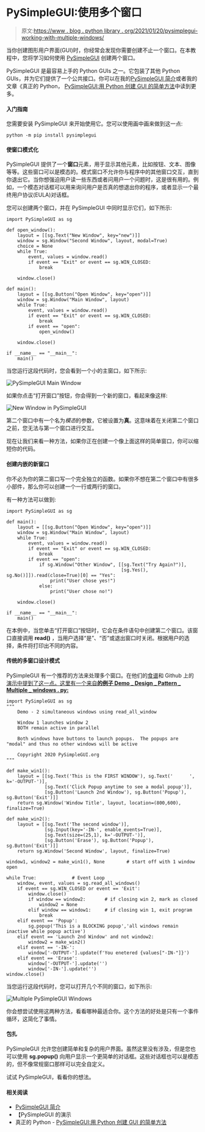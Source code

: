 # PySimpleGUI:使用多个窗口

> 原文:[https://www . blog . python library . org/2021/01/20/pysimplegui-working-with-multiple-windows/](https://www.blog.pythonlibrary.org/2021/01/20/pysimplegui-working-with-multiple-windows/)

当你创建图形用户界面(GUI)时，你经常会发现你需要创建不止一个窗口。在本教程中，您将学习如何使用 [PySimpleGUI](https://pysimplegui.readthedocs.io/en/latest/) 创建两个窗口。

PySimpleGUI 是最容易上手的 Python GUIs 之一。它包装了其他 Python GUIs，并为它们提供了一个公共接口。你可以在我的[PySimpleGUI 简介](https://www.blog.pythonlibrary.org/2019/10/23/a-brief-intro-to-pysimplegui/)或者我的文章《真正的 Python， [PySimpleGUI:用 Python 创建 GUI 的简单方法](https://realpython.com/pysimplegui-python/)中读到更多。

#### 入门指南

您需要安装 PySimpleGUI 来开始使用它。您可以使用画中画来做到这一点:

```
python -m pip install pysimplegui
```

#### 使窗口模式化

PySimpleGUI 提供了一个**窗口**元素，用于显示其他元素，比如按钮、文本、图像等等。这些窗口可以是模态的。模式窗口不允许你与程序中的其他窗口交互，直到你退出它。当你想强迫用户读一些东西或者问用户一个问题时，这是很有用的。例如，一个模态对话框可以用来询问用户是否真的想退出你的程序，或者显示一个最终用户协议(EULA)对话框。

您可以创建两个窗口，并在 PySimpleGUI 中同时显示它们，如下所示:

```
import PySimpleGUI as sg

def open_window():
    layout = [[sg.Text("New Window", key="new")]]
    window = sg.Window("Second Window", layout, modal=True)
    choice = None
    while True:
        event, values = window.read()
        if event == "Exit" or event == sg.WIN_CLOSED:
            break

    window.close()

def main():
    layout = [[sg.Button("Open Window", key="open")]]
    window = sg.Window("Main Window", layout)
    while True:
        event, values = window.read()
        if event == "Exit" or event == sg.WIN_CLOSED:
            break
        if event == "open":
            open_window()

    window.close()

if __name__ == "__main__":
    main()
```

当您运行这段代码时，您会看到一个小的主窗口，如下所示:

![PySimpleGUI Main Window](../Images/27c9abb396bf41c51db64b8fa46f761f.png)

如果你点击“打开窗口”按钮，你会得到一个新的窗口，看起来像这样:

![New Window in PySimpleGUI](../Images/c3e7e748541795bd533b452e8614b22a.png)

第二个窗口中有一个名为*模态*的参数，它被设置为**真**。这意味着在关闭第二个窗口之前，您无法与第一个窗口进行交互。

现在让我们来看一种方法，如果你正在创建一个像上面这样的简单窗口，你可以缩短你的代码。

#### 创建内嵌的新窗口

你不必为你的第二窗口写一个完全独立的函数。如果你不想在第二个窗口中有很多小部件，那么你可以创建一个一行或两行的窗口。

有一种方法可以做到:

```
import PySimpleGUI as sg

def main():
    layout = [[sg.Button("Open Window", key="open")]]
    window = sg.Window("Main Window", layout)
    while True:
        event, values = window.read()
        if event == "Exit" or event == sg.WIN_CLOSED:
            break
        if event == "open":
            if sg.Window("Other Window", [[sg.Text("Try Again?")], 
                                          [sg.Yes(), sg.No()]]).read(close=True)[0] == "Yes":
                print("User chose yes!")
            else:
                print("User chose no!")

    window.close()

if __name__ == "__main__":
    main()
```

在本例中，当您单击“打开窗口”按钮时，它会在条件语句中创建第二个窗口。该窗口直接调用 **read()** ，当用户选择“是”、“否”或退出窗口时关闭。根据用户的选择，条件将打印出不同的内容。

#### 传统的多窗口设计模式

PySimpleGUI 有一个推荐的方法来处理多个窗口。在他们的[食谱](https://pysimplegui.readthedocs.io/en/latest/cookbook/#multiple-windows)和 Github 上的[演示中提到了这一点。这里有一个来自**的例子 Demo _ Design _ Pattern _ Multiple _ windows . py:**](https://github.com/PySimpleGUI/PySimpleGUI/tree/master/DemoPrograms)

```
import PySimpleGUI as sg
"""
    Demo - 2 simultaneous windows using read_all_window

    Window 1 launches window 2
    BOTH remain active in parallel

    Both windows have buttons to launch popups.  The popups are "modal" and thus no other windows will be active

    Copyright 2020 PySimpleGUI.org
"""

def make_win1():
    layout = [[sg.Text('This is the FIRST WINDOW'), sg.Text('      ', k='-OUTPUT-')],
              [sg.Text('Click Popup anytime to see a modal popup')],
              [sg.Button('Launch 2nd Window'), sg.Button('Popup'), sg.Button('Exit')]]
    return sg.Window('Window Title', layout, location=(800,600), finalize=True)

def make_win2():
    layout = [[sg.Text('The second window')],
              [sg.Input(key='-IN-', enable_events=True)],
              [sg.Text(size=(25,1), k='-OUTPUT-')],
              [sg.Button('Erase'), sg.Button('Popup'), sg.Button('Exit')]]
    return sg.Window('Second Window', layout, finalize=True)

window1, window2 = make_win1(), None        # start off with 1 window open

while True:             # Event Loop
    window, event, values = sg.read_all_windows()
    if event == sg.WIN_CLOSED or event == 'Exit':
        window.close()
        if window == window2:       # if closing win 2, mark as closed
            window2 = None
        elif window == window1:     # if closing win 1, exit program
            break
    elif event == 'Popup':
        sg.popup('This is a BLOCKING popup','all windows remain inactive while popup active')
    elif event == 'Launch 2nd Window' and not window2:
        window2 = make_win2()
    elif event == '-IN-':
        window['-OUTPUT-'].update(f'You enetered {values["-IN-"]}')
    elif event == 'Erase':
        window['-OUTPUT-'].update('')
        window['-IN-'].update('')
window.close()
```

当您运行这段代码时，您可以打开几个不同的窗口，如下所示:

![Multiple PySimpleGUI Windows](../Images/cabc5b0f56cb4dc4b90d3e647c747ef7.png)

你会想尝试使用这两种方法，看看哪种最适合你。这个方法的好处是只有一个事件循环，这简化了事情。

#### 包扎

PySimpleGUI 允许您创建简单和复杂的用户界面。虽然这里没有涉及，但是您也可以使用 **sg.popup()** 向用户显示一个更简单的对话框。这些对话框也可以是模态的，但不像常规窗口那样可以完全自定义。

试试 PySimpleGUI，看看你的想法。

#### 相关阅读

*   [PySimpleGUI 简介](https://www.blog.pythonlibrary.org/2019/10/23/a-brief-intro-to-pysimplegui/)
*   【PySimpleGUI 的演示
*   真正的 Python - [PySimpleGUI:用 Python 创建 GUI 的简单方法](https://realpython.com/pysimplegui-python/)